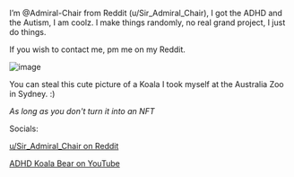 I’m @Admiral-Chair from Reddit (u/Sir_Admiral_Chair), I got the ADHD and the Autism, I am coolz. I make things randomly, no real grand project, I just do things.

If you wish to contact me, pm me on my Reddit.

![image](https://styles.redditmedia.com/t5_50g920/styles/profileIcon_7uuteryln7m71.jpg?width=256&height=256&frame=1&crop=256:256,smart&s=890e9c7464670fd5bf2134d098616abea74dc24c)

You can steal this cute picture of a Koala I took myself at the Australia Zoo in Sydney. :)

*As long as you don't turn it into an NFT*

Socials:

[u/Sir_Admiral_Chair on Reddit](https://www.youtube.com/@adhdkoalabear/)

[ADHD Koala Bear on YouTube](https://www.reddit.com/user/Sir_Admiral_Chair)

<!---
Admiral-Chair/Admiral-Chair is a ✨ special ✨ repository because its `README.md` (this file) appears on your GitHub profile.
You can click the Preview link to take a look at your changes.
--->
